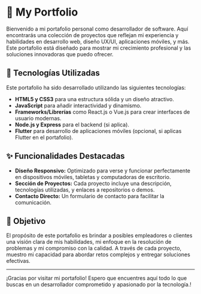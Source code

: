 # 💼 My Portfolio

Bienvenido a mi portafolio personal como desarrollador de software. Aquí encontrarás una colección de proyectos que reflejan mi experiencia y habilidades en desarrollo web, diseño UX/UI, aplicaciones móviles, y más. Este portafolio está diseñado para mostrar mi crecimiento profesional y las soluciones innovadoras que puedo ofrecer.

## 🚀 Tecnologías Utilizadas

Este portafolio ha sido desarrollado utilizando las siguientes tecnologías:

- **HTML5 y CSS3** para una estructura sólida y un diseño atractivo.
- **JavaScript** para añadir interactividad y dinamismo.
- **Frameworks/Librerías** como React.js o Vue.js para crear interfaces de usuario modernas.
- **Node.js y Express** para el backend (si aplica).
- **Flutter** para desarrollo de aplicaciones móviles (opcional, si aplicas Flutter en el portafolio).

## ✨ Funcionalidades Destacadas

- **Diseño Responsivo:** Optimizado para verse y funcionar perfectamente en dispositivos móviles, tabletas y computadoras de escritorio.
- **Sección de Proyectos:** Cada proyecto incluye una descripción, tecnologías utilizadas, y enlaces a repositorios o demos.
- **Contacto Directo:** Un formulario de contacto para facilitar la comunicación.

## 🎯 Objetivo

El propósito de este portafolio es brindar a posibles empleadores o clientes una visión clara de mis habilidades, mi enfoque en la resolución de problemas y mi compromiso con la calidad. A través de cada proyecto, muestro mi capacidad para abordar retos complejos y entregar soluciones efectivas.

---

¡Gracias por visitar mi portafolio! Espero que encuentres aquí todo lo que buscas en un desarrollador comprometido y apasionado por la tecnología.!

